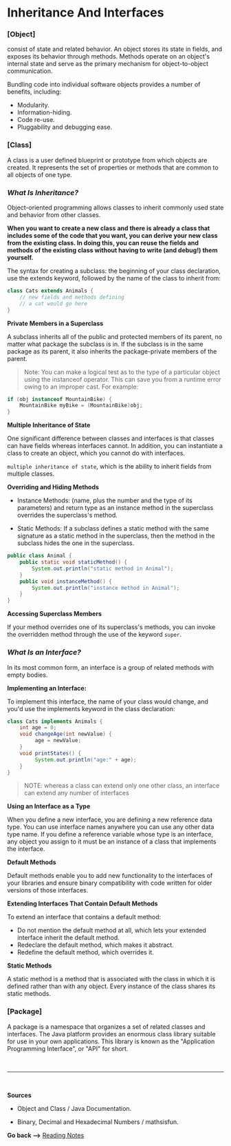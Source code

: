 # Inheritance And Interfaces

### **[Object]**

consist of state and related behavior. An object stores its state in fields, and exposes its behavior through methods.
Methods operate on an object's internal state and serve as the primary mechanism for object-to-object communication.

Bundling code into individual software objects provides a number of benefits, including:

- Modularity.
- Information-hiding.
- Code re-use.
- Pluggability and debugging ease.

### **[Class]**

A class is a user defined blueprint or prototype from which objects are created. It represents the set of properties or methods that are common to all objects of one type.

### **_What Is Inheritance?_**

Object-oriented programming allows classes to inherit commonly used state and behavior from other classes.

**When you want to create a new class and there is already a class that includes some of the code that you want, you can derive your new class from the existing class. In doing this, you can reuse the fields and methods of the existing class without having to write (and debug!) them yourself.**

The syntax for creating a subclass: the beginning of your class declaration, use the extends keyword, followed by the name of the class to inherit from:

```java
class Cats extends Animals {
    // new fields and methods defining
    // a cat would go here
}
```

**Private Members in a Superclass**

A subclass inherits all of the public and protected members of its parent, no matter what package the subclass is in. If the subclass is in the same package as its parent, it also inherits the package-private members of the parent.

> Note: You can make a logical test as to the type of a particular object using the instanceof operator. This can save you from a runtime error owing to an improper cast. For example:

```java
if (obj instanceof MountainBike) {
    MountainBike myBike = (MountainBike)obj;
}
```

**Multiple Inheritance of State**

One significant difference between classes and interfaces is that classes can have fields whereas interfaces cannot. In addition, you can instantiate a class to create an object, which you cannot do with interfaces.

`multiple inheritance of state`, which is the ability to inherit fields from multiple classes.

**Overriding and Hiding Methods**

- Instance Methods: (name, plus the number and the type of its parameters) and return type as an instance method in the superclass overrides the superclass's method.

- Static Methods: If a subclass defines a static method with the same signature as a static method in the superclass, then the method in the subclass hides the one in the superclass.

```java
public class Animal {
    public static void staticMethod() {
        System.out.println("static method in Animal");
    }
    public void instanceMethod() {
        System.out.println("instance method in Animal");
    }
}
```

**Accessing Superclass Members**

If your method overrides one of its superclass's methods, you can invoke the overridden method through the use of the keyword `super`.

### **_What Is an Interface?_**

In its most common form, an interface is a group of related methods with empty bodies.

**Implementing an Interface:**

To implement this interface, the name of your class would change, and you'd use the implements keyword in the class declaration:

```java
class Cats implements Animals {
    int age = 0;
    void changeAge(int newValue) {
         age = newValue;
    }
    void printStates() {
         System.out.println("age:" + age);
    }
}
```

> NOTE: whereas a class can extend only one other class, an interface can extend any number of interfaces

**Using an Interface as a Type**

When you define a new interface, you are defining a new reference data type. You can use interface names anywhere you can use any other data type name. If you define a reference variable whose type is an interface, any object you assign to it must be an instance of a class that implements the interface.

**Default Methods**

Default methods enable you to add new functionality to the interfaces of your libraries and ensure binary compatibility with code written for older versions of those interfaces.

**Extending Interfaces That Contain Default Methods**

To extend an interface that contains a default method:

- Do not mention the default method at all, which lets your extended interface inherit the default method.
- Redeclare the default method, which makes it abstract.
- Redefine the default method, which overrides it.

**Static Methods**

A static method is a method that is associated with the class in which it is defined rather than with any object. Every instance of the class shares its static methods.

### **[Package]**

A package is a namespace that organizes a set of related classes and interfaces. The Java platform provides an enormous class library suitable for use in your own applications. This library is known as the "Application Programming Interface", or "API" for short.

<br>

<hr>
<br>

**Sources**

- Object and Class / Java Documentation.

- Binary, Decimal and Hexadecimal Numbers / mathsisfun.

**Go back -->** [Reading Notes](https://aseel-dweedar.github.io/reading-notes/)
